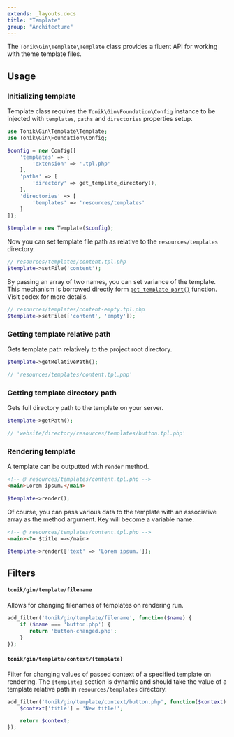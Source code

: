 ```yaml
---
extends: _layouts.docs
title: "Template"
group: "Architecture"
---
```


The `Tonik\Gin\Template\Template` class provides a fluent API for working with theme template files.

## Usage

### Initializing template

Template class requires the `Tonik\Gin\Foundation\Config` instance to be injected with `templates`, `paths` and `directories` properties setup.

```php
use Tonik\Gin\Template\Template;
use Tonik\Gin\Foundation\Config;

$config = new Config([
    'templates' => [
        'extension' => '.tpl.php'
    ],
    'paths' => [
        'directory' => get_template_directory(),
    ],
    'directories' => [
        'templates' => 'resources/templates'
    ]
]);

$template = new Template($config);
```

Now you can set template file path as relative to the `resources/templates` directory.

```php
// resources/templates/content.tpl.php
$template->setFile('content');
```

By passing an array of two names, you can set variance of the template. This mechanism is borrowed directly form [`get_template_part()`](https://developer.wordpress.org/reference/functions/get_template_part/) function. Visit codex for more details.

```php
// resources/templates/content-empty.tpl.php
$template->setFile(['content', 'empty']);
```

### Getting template relative path

Gets template path relatively to the project root directory.

```php
$template->getRelativePath();

// 'resources/templates/content.tpl.php'
```

### Getting template directory path

Gets full directory path to the template on your server.

```php
$template->getPath();

// 'website/directory/resources/templates/button.tpl.php'
```

### Rendering template

A template can be outputted with `render` method.

```html
<!-- @ resources/templates/content.tpl.php -->
<main>Lorem ipsum.</main>
```
```php
$template->render();
```

Of course, you can pass various data to the template with an associative array as the method argument. Key will become a variable name.

```html
<!-- @ resources/templates/content.tpl.php -->
<main><?= $title =></main>
```
```php
$template->render(['text' => 'Lorem ipsum.']);
```

## Filters

#### `tonik/gin/template/filename`

Allows for changing filenames of templates on rendering run.

```php
add_filter('tonik/gin/template/filename', function($name) {
    if ($name === 'button.php') {
       return 'button-changed.php';
    }
});
```

#### `tonik/gin/template/context/{template}`

Filter for changing values of passed context of a specified template on rendering. The `{template}` section is dynamic and should take the value of a template relative path in `resources/templates` directory.

```php
add_filter('tonik/gin/template/context/button.php', function($context) {
    $context['title'] = 'New title!';

    return $context;
});
```